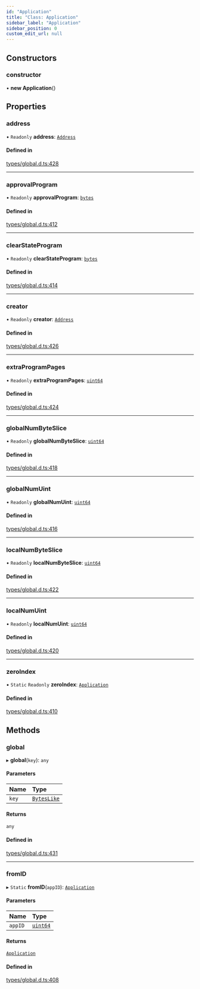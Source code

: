 ```yaml
---
id: "Application"
title: "Class: Application"
sidebar_label: "Application"
sidebar_position: 0
custom_edit_url: null
---
```


## Constructors

### constructor

• **new Application**()

## Properties

### address

• `Readonly` **address**: [`Address`](Address.md)

#### Defined in

[types/global.d.ts:428](https://github.com/algorand-devrel/tealscript/blob/9bf633c1/types/global.d.ts#L428)

___

### approvalProgram

• `Readonly` **approvalProgram**: [`bytes`](../modules.md#bytes)

#### Defined in

[types/global.d.ts:412](https://github.com/algorand-devrel/tealscript/blob/9bf633c1/types/global.d.ts#L412)

___

### clearStateProgram

• `Readonly` **clearStateProgram**: [`bytes`](../modules.md#bytes)

#### Defined in

[types/global.d.ts:414](https://github.com/algorand-devrel/tealscript/blob/9bf633c1/types/global.d.ts#L414)

___

### creator

• `Readonly` **creator**: [`Address`](Address.md)

#### Defined in

[types/global.d.ts:426](https://github.com/algorand-devrel/tealscript/blob/9bf633c1/types/global.d.ts#L426)

___

### extraProgramPages

• `Readonly` **extraProgramPages**: [`uint64`](../modules.md#uint64)

#### Defined in

[types/global.d.ts:424](https://github.com/algorand-devrel/tealscript/blob/9bf633c1/types/global.d.ts#L424)

___

### globalNumByteSlice

• `Readonly` **globalNumByteSlice**: [`uint64`](../modules.md#uint64)

#### Defined in

[types/global.d.ts:418](https://github.com/algorand-devrel/tealscript/blob/9bf633c1/types/global.d.ts#L418)

___

### globalNumUint

• `Readonly` **globalNumUint**: [`uint64`](../modules.md#uint64)

#### Defined in

[types/global.d.ts:416](https://github.com/algorand-devrel/tealscript/blob/9bf633c1/types/global.d.ts#L416)

___

### localNumByteSlice

• `Readonly` **localNumByteSlice**: [`uint64`](../modules.md#uint64)

#### Defined in

[types/global.d.ts:422](https://github.com/algorand-devrel/tealscript/blob/9bf633c1/types/global.d.ts#L422)

___

### localNumUint

• `Readonly` **localNumUint**: [`uint64`](../modules.md#uint64)

#### Defined in

[types/global.d.ts:420](https://github.com/algorand-devrel/tealscript/blob/9bf633c1/types/global.d.ts#L420)

___

### zeroIndex

▪ `Static` `Readonly` **zeroIndex**: [`Application`](Application.md)

#### Defined in

[types/global.d.ts:410](https://github.com/algorand-devrel/tealscript/blob/9bf633c1/types/global.d.ts#L410)

## Methods

### global

▸ **global**(`key`): `any`

#### Parameters

| Name | Type |
| :------ | :------ |
| `key` | [`BytesLike`](../modules.md#byteslike) |

#### Returns

`any`

#### Defined in

[types/global.d.ts:431](https://github.com/algorand-devrel/tealscript/blob/9bf633c1/types/global.d.ts#L431)

___

### fromID

▸ `Static` **fromID**(`appID`): [`Application`](Application.md)

#### Parameters

| Name | Type |
| :------ | :------ |
| `appID` | [`uint64`](../modules.md#uint64) |

#### Returns

[`Application`](Application.md)

#### Defined in

[types/global.d.ts:408](https://github.com/algorand-devrel/tealscript/blob/9bf633c1/types/global.d.ts#L408)
